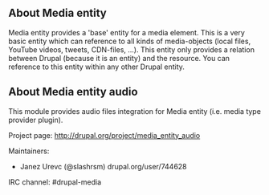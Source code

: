 ## About Media entity

Media entity provides a 'base' entity for a media element. This is a very basic
entity which can reference to all kinds of media-objects (local files, YouTube
videos, tweets, CDN-files, ...). This entity only provides a relation between
Drupal (because it is an entity) and the resource. You can reference to this
entity within any other Drupal entity.

## About Media entity audio

This module provides audio files integration for Media entity (i.e. media type
provider plugin).

Project page: http://drupal.org/project/media_entity_audio

Maintainers:
 - Janez Urevc (@slashrsm) drupal.org/user/744628

IRC channel: #drupal-media
